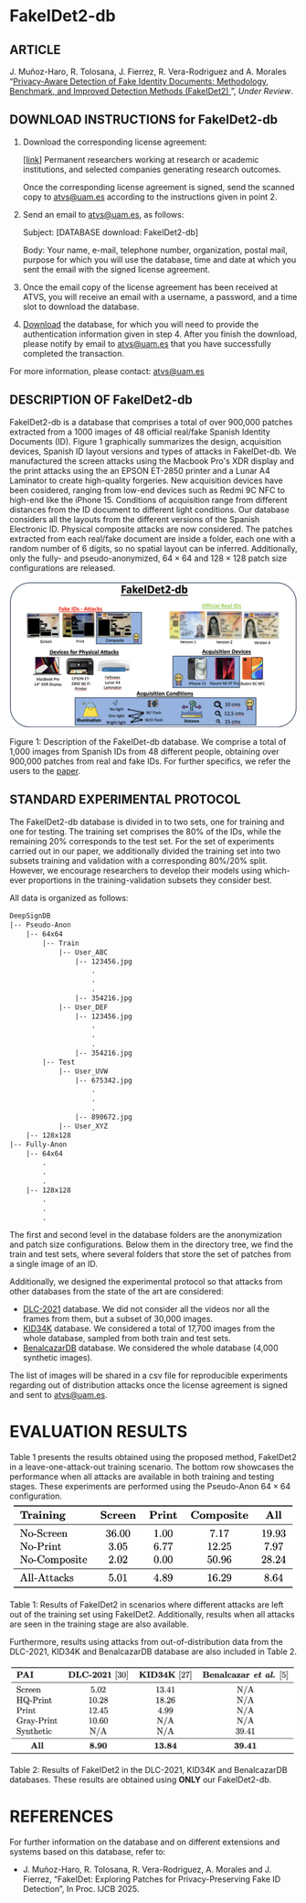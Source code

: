 # FakeIDet2-db

## ARTICLE
J. Muñoz-Haro, R. Tolosana, J. Fierrez, R. Vera-Rodriguez and A. Morales “[Privacy-Aware Detection of Fake Identity Documents: Methodology, Benchmark, and Improved Detection Methods (FakeIDet2)
](https://arxiv.org/abs/2508.11716)”, _Under Review_. 

## DOWNLOAD INSTRUCTIONS for FakeIDet2-db
1. Download the corresponding license agreement:
    
    [[link](link)] Permanent researchers working at research or academic institutions, and selected companies generating research outcomes.
    
    Once the corresponding license agreement is signed, send the scanned copy to atvs@uam.es according to the instructions given in point 2.

2. Send an email to atvs@uam.es, as follows:

    Subject: [DATABASE download: FakeIDet2-db]

    Body: Your name, e-mail, telephone number, organization, postal mail, purpose for which you will use the database, time and date at which you sent the email with the signed license agreement.

3. Once the email copy of the license agreement has been received at ATVS, you will receive an email with a username, a password, and a time slot to download the database.

4. [Download](https://bidalab.eps.uam.es/listdatabases) the database, for which you will need to provide the authentication information given in step 4. After you finish the download, please notify by email to atvs@uam.es that you have successfully completed the transaction.

For more information, please contact: atvs@uam.es 

## DESCRIPTION OF FakeIDet2-db
FakeIDet2-db is a database that comprises a total of over 900,000 patches extracted from a 1000 images of 48 official real/fake Spanish Identity Documents (ID). Figure 1 graphically summarizes the design, acquisition devices, Spanish ID layout versions and types of attacks in FakeIDet-db. We manufactured the screen attacks using the Macbook Pro's XDR display and the print attacks using the an EPSON ET-2850 printer and a Lunar A4 Laminator to create high-quality forgeries. New acquisition devices have been cosidered, ranging from low-end devices such as Redmi 9C NFC to high-end like the iPhone 15. Conditions of acquisition range from different distances from the ID document to different light conditions. Our database considers all the layouts from the different versions of the Spanish Electronic ID. Physical composite attacks are now considered. The patches extracted from each real/fake document are inside a folder, each one with a random number of 6 digits, so no spatial layout can be inferred. Additionally, only the fully- and pseudo-anonymized, $64 \times 64$ and $128 \times 128$ patch size configurations are released.

![image info](./assets/summary.png)

Figure 1: Description of the FakeIDet-db database. We comprise a total of 1,000 images from Spanish IDs from 48 different people, obtaining over 900,000 patches from real and fake IDs. For further specifics, we refer the users to the [paper](https://arxiv.org/abs/2508.11716).

## STANDARD EXPERIMENTAL PROTOCOL

The FakeIDet2-db database is divided in to two sets, one for training and one for testing. The training set comprises the 80% of the IDs, while the remaining 20% corresponds to the test set. For the set of experiments carried out in our paper, we additionally divided the training set into two subsets training and validation with a corresponding 80%/20% split. However, we encourage researchers to develop their models using which-ever proportions in the training-validation subsets they consider best.

All data is organized as follows:

```
DeepSignDB
|-- Pseudo-Anon
    |-- 64x64
        |-- Train
            |-- User_ABC
                |-- 123456.jpg
                    .
                    .
                    .
                |-- 354216.jpg
            |-- User_DEF
                |-- 123456.jpg
                    .
                    .
                    .
                |-- 354216.jpg
        |-- Test
            |-- User_UVW
                |-- 675342.jpg
                    .
                    .
                    .
                |-- 890672.jpg
            |-- User_XYZ
    |-- 128x128
|-- Fully-Anon
    |-- 64x64
        .
        .
        .
    |-- 128x128
        .
        .
        .
```
The first and second level in the database folders are the anonymization and patch size configurations. Below them in the directory tree, we find the train and test sets, where several folders that store the set of patches from a single image of an ID. 

Additionally, we designed the experimental protocol so that attacks from other databases from the state of the art are considered:

* [DLC-2021](https://www.mdpi.com/2313-433X/8/7/181) database. We did not consider all the videos nor all the frames from them, but a subset of 30,000 images. 
* [KID34K](https://dl.acm.org/doi/10.1145/3583780.3615122) database. We considered a total of 17,700 images from the whole database, sampled from both train and test sets.
* [BenalcazarDB](https://github.com/jedota/Synthetic_ID-Card_Image) database. We considered the whole database (4,000 synthetic images).

The list of images will be shared in a csv file for reproducible experiments regarding out of distribution attacks once the license agreement is signed and sent to atvs@uam.es.

# EVALUATION RESULTS

Table 1 presents the results obtained using the proposed method, FakeIDet2 in a leave-one-attack-out training scenario. The bottom row showcases the performance when all attacks are available in both training and testing stages. These experiments are performed using the Pseudo-Anon $64 \times 64$ configuration.
![image info](./assets/fakeidet2-results.png)

Table 1: Results of FakeIDet2 in scenarios where different attacks are left out of the training set using FakeIDet2. Additionally, results when all attacks are seen in the training stage are also available.

Furthermore, results using attacks from out-of-distribution data from the DLC-2021, KID34K and BenalcazarDB database are also included in Table 2.

![image info](./assets/otherdbs_results.png)

Table 2: Results of FakeIDet2 in the DLC-2021, KID34K and BenalcazarDB databases. These results are obtained using **ONLY** our FakeIDet2-db.

# REFERENCES

For further information on the database and on different extensions and systems based on this database, refer to:

* J. Muñoz-Haro, R. Tolosana, R. Vera-Rodriguez, A. Morales and J. Fierrez, “FakeIDet: Exploring Patches for Privacy-Preserving Fake ID Detection”, In Proc. IJCB 2025.


